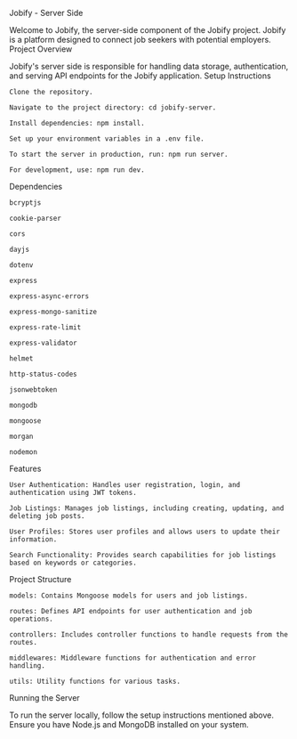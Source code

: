 Jobify - Server Side

Welcome to Jobify, the server-side component of the Jobify project. Jobify is a platform designed to connect job seekers with potential employers.
Project Overview

Jobify's server side is responsible for handling data storage, authentication, and serving API endpoints for the Jobify application.
Setup Instructions

    Clone the repository.

    Navigate to the project directory: cd jobify-server.

    Install dependencies: npm install.

    Set up your environment variables in a .env file.

    To start the server in production, run: npm run server.

    For development, use: npm run dev.

Dependencies

    bcryptjs

    cookie-parser

    cors

    dayjs

    dotenv

    express

    express-async-errors

    express-mongo-sanitize

    express-rate-limit

    express-validator

    helmet

    http-status-codes

    jsonwebtoken

    mongodb

    mongoose

    morgan

    nodemon

Features

    User Authentication: Handles user registration, login, and authentication using JWT tokens.

    Job Listings: Manages job listings, including creating, updating, and deleting job posts.

    User Profiles: Stores user profiles and allows users to update their information.

    Search Functionality: Provides search capabilities for job listings based on keywords or categories.

Project Structure

    models: Contains Mongoose models for users and job listings.

    routes: Defines API endpoints for user authentication and job operations.

    controllers: Includes controller functions to handle requests from the routes.

    middlewares: Middleware functions for authentication and error handling.

    utils: Utility functions for various tasks.

Running the Server

To run the server locally, follow the setup instructions mentioned above. Ensure you have Node.js and MongoDB installed on your system.
